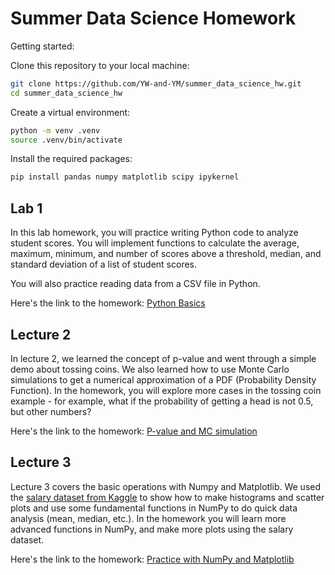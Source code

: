 # Summer Data Science Homework

Getting started:

Clone this repository to your local machine:

```bash
git clone https://github.com/YW-and-YM/summer_data_science_hw.git
cd summer_data_science_hw
```

Create a virtual environment:

```bash
python -m venv .venv
source .venv/bin/activate
```

Install the required packages:

```bash
pip install pandas numpy matplotlib scipy ipykernel
```

## Lab 1

In this lab homework, you will practice writing Python code to analyze student scores. You will implement functions to calculate the average, maximum, minimum, and number of scores above a threshold, median, and standard deviation of a list of student scores.

You will also practice reading data from a CSV file in Python.

Here's the link to the homework: [Python Basics](/lab1/README.md)

## Lecture 2

In lecture 2, we learned the concept of p-value and went through a simple demo about tossing coins. We also learned how to use Monte Carlo simulations to get a numerical approximation of a PDF (Probability Density Function). In the homework, you will explore more cases in the tossing coin example - for example, what if the probability of getting a head is not 0.5, but other numbers?

Here's the link to the homework: [P-value and MC simulation](/lecture2/README.md)

## Lecture 3

Lecture 3 covers the basic operations with Numpy and Matplotlib. We used the [salary dataset from Kaggle](https://www.kaggle.com/datasets/amirmahdiabbootalebi/salary-by-job-title-and-country?resource=download) to show how to make histograms and scatter plots and use some fundamental functions in NumPy to do quick data analysis (mean, median, etc.). In the homework you will learn more advanced functions in NumPy, and make more plots using the salary dataset.

Here's the link to the homework: [Practice with NumPy and Matplotlib](/lecture3/README.md)
